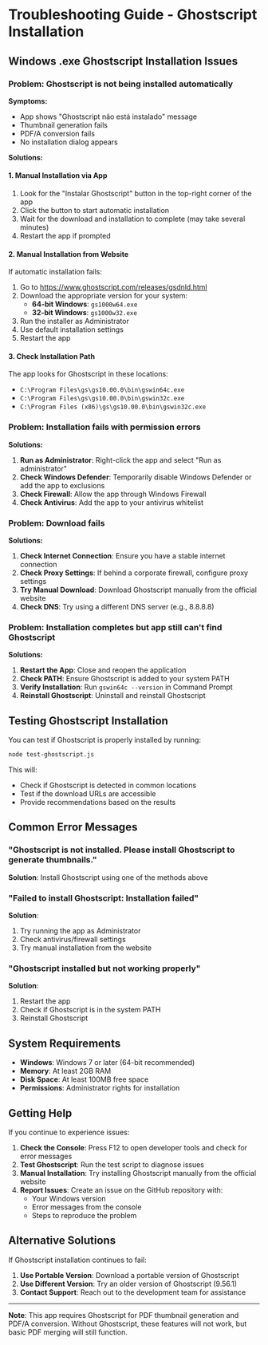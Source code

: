 # Troubleshooting Guide - Ghostscript Installation

## Windows .exe Ghostscript Installation Issues

### Problem: Ghostscript is not being installed automatically

**Symptoms:**

- App shows "Ghostscript não está instalado" message
- Thumbnail generation fails
- PDF/A conversion fails
- No installation dialog appears

**Solutions:**

#### 1. Manual Installation via App

1. Look for the "Instalar Ghostscript" button in the top-right corner of the app
2. Click the button to start automatic installation
3. Wait for the download and installation to complete (may take several minutes)
4. Restart the app if prompted

#### 2. Manual Installation from Website

If automatic installation fails:

1. Go to https://www.ghostscript.com/releases/gsdnld.html
2. Download the appropriate version for your system:
   - **64-bit Windows**: `gs1000w64.exe`
   - **32-bit Windows**: `gs1000w32.exe`
3. Run the installer as Administrator
4. Use default installation settings
5. Restart the app

#### 3. Check Installation Path

The app looks for Ghostscript in these locations:

- `C:\Program Files\gs\gs10.00.0\bin\gswin64c.exe`
- `C:\Program Files\gs\gs10.00.0\bin\gswin32c.exe`
- `C:\Program Files (x86)\gs\gs10.00.0\bin\gswin32c.exe`

### Problem: Installation fails with permission errors

**Solutions:**

1. **Run as Administrator**: Right-click the app and select "Run as administrator"
2. **Check Windows Defender**: Temporarily disable Windows Defender or add the app to exclusions
3. **Check Firewall**: Allow the app through Windows Firewall
4. **Check Antivirus**: Add the app to your antivirus whitelist

### Problem: Download fails

**Solutions:**

1. **Check Internet Connection**: Ensure you have a stable internet connection
2. **Check Proxy Settings**: If behind a corporate firewall, configure proxy settings
3. **Try Manual Download**: Download Ghostscript manually from the official website
4. **Check DNS**: Try using a different DNS server (e.g., 8.8.8.8)

### Problem: Installation completes but app still can't find Ghostscript

**Solutions:**

1. **Restart the App**: Close and reopen the application
2. **Check PATH**: Ensure Ghostscript is added to your system PATH
3. **Verify Installation**: Run `gswin64c --version` in Command Prompt
4. **Reinstall Ghostscript**: Uninstall and reinstall Ghostscript

## Testing Ghostscript Installation

You can test if Ghostscript is properly installed by running:

```bash
node test-ghostscript.js
```

This will:

- Check if Ghostscript is detected in common locations
- Test if the download URLs are accessible
- Provide recommendations based on the results

## Common Error Messages

### "Ghostscript is not installed. Please install Ghostscript to generate thumbnails."

**Solution**: Install Ghostscript using one of the methods above

### "Failed to install Ghostscript: Installation failed"

**Solution**:

1. Try running the app as Administrator
2. Check antivirus/firewall settings
3. Try manual installation from the website

### "Ghostscript installed but not working properly"

**Solution**:

1. Restart the app
2. Check if Ghostscript is in the system PATH
3. Reinstall Ghostscript

## System Requirements

- **Windows**: Windows 7 or later (64-bit recommended)
- **Memory**: At least 2GB RAM
- **Disk Space**: At least 100MB free space
- **Permissions**: Administrator rights for installation

## Getting Help

If you continue to experience issues:

1. **Check the Console**: Press F12 to open developer tools and check for error messages
2. **Test Ghostscript**: Run the test script to diagnose issues
3. **Manual Installation**: Try installing Ghostscript manually from the official website
4. **Report Issues**: Create an issue on the GitHub repository with:
   - Your Windows version
   - Error messages from the console
   - Steps to reproduce the problem

## Alternative Solutions

If Ghostscript installation continues to fail:

1. **Use Portable Version**: Download a portable version of Ghostscript
2. **Use Different Version**: Try an older version of Ghostscript (9.56.1)
3. **Contact Support**: Reach out to the development team for assistance

---

**Note**: This app requires Ghostscript for PDF thumbnail generation and PDF/A conversion. Without Ghostscript, these features will not work, but basic PDF merging will still function.
